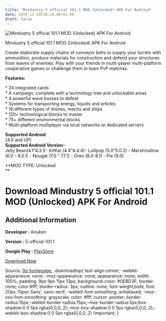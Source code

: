 ```yaml
---
title: 'Mindustry 5 official 101.1 MOD (Unlocked) APK For Android'
date: 2019-12-18T20:14:00+01:00
draft: false
---
```


![Mindustry 5 official 101.1 MOD (Unlocked) APK For Android](https://i0.wp.com/apkhome.net/wp-content/uploads/2019/12/Mindustry-5-official-101.1-MOD-Unlocked.png "Mindustry 5 official 101.1 MOD (Unlocked) APK For Android")

  

Mindustry 5 official 101.1 MOD (Unlocked) APK For Android

Create elaborate supply chains of conveyor belts to supply your turrets with ammunition, produce materials for construction and defend your structures from waves of enemies. Play with your friends in multi-player multi-platform cooperative games or challenge them in team PvP matches.

**Features:**

\* 24 integrated cards  
\* A campaign, complete with a technology tree and unlockable areas  
\* 4 powerful wave bosses to defeat  
\* Systems for transporting energy, liquids and articles  
\* 19 different types of drones, mechs and ships  
\* 120+ technological blocks to master  
\* 75+ different environmental blocks  
\* Multi-platform multiplayer via local networks or dedicated servers

**Supported Android**  
{4.0 and UP}  
**Supported Android Version**:-  
Jelly Bean(4.1"4.3.1)- KitKat (4.4"4.4.4)- Lollipop (5.0"5.0.2) - Marshmallow (6.0 - 6.0.1) - Nougat (7.0 " 7.1.1) - Oreo (8.0-8.1) - Pie (9.0)

**MOD TYPE: Unlocked  
**

Download Mindustry 5 official 101.1 MOD (Unlocked) APK For Android
==================================================================

Additional Information
----------------------

**Developer :** Anuken

**Version :** 5-official-101.1

**Google Play :** [PlayStore](https://play.google.com/store/apps/details?id=io.anuke.mindustry)

  

[Download Now](https://store4app.co/post/mindustry-5-official-101-1-mod-unlocked-apk-for-android_1576678197)

  
Source: [Go homepage.](https://store4app.co/post/mindustry-5-official-101-1-mod-unlocked-apk-for-android_1576678197) .downloadtop{ text-align:center; -webkit-appearance: none; -moz-appearance: none; appearance: none; width: 100%; padding: 9px 9px 11px 13px; background-color: #0EBD3F; border: none; color:#fff; border-radius: 3px; outline: none; font-weight;bold; font: 20px 'Open Sans', sans-serif; -webkit-font-smoothing: antialiased; -moz-osx-font-smoothing: grayscale; color: #fff; cursor: pointer; border-radius:15px;-webkit-border-radius:15px;-moz-border-radius:5px;box-shadow:0 0 5px rgba(0,0,0,.2);-moz-box-shadow:0 0 5px rgba(0,0,0,.2);-webkit-box-shadow:0 0 5px rgba(0,0,0,.2) !important; }